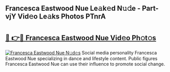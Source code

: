 ## Francesca Eastwood Nue Le𝚊k𝚎d N𝚞𝚍e - Part-vjY Vid𝚎o Le𝚊ks Photos PTnrA

# <h2><a href="http://fb1pxs.evod.top/?m=Francesca+Eastwood+Nue">🔗 👉🔴 Francesca Eastwood Nue Vid𝚎o Ph𝚘t𝚘s</a></h2>

[![Francesca Eastwood Nue N𝚞d𝚎s](https://i.imgur.com/8V9OHl7.gif)](http://fb1pxs.evod.top/?m=Francesca+Eastwood+Nue)
Social media personality Francesca Eastwood Nue specializing in dance and lifestyle content. Public figures Francesca Eastwood Nue can use their influence to promote social change. 

